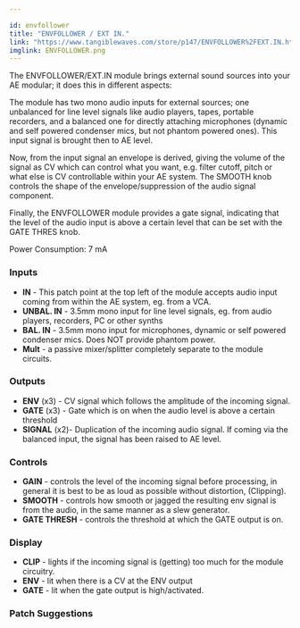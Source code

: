 ```yaml
---

id: envfollower
title: "ENVFOLLOWER / EXT IN."
link: "https://www.tangiblewaves.com/store/p147/ENVFOLLOWER%2FEXT.IN.html"
imglink: ENVFOLLOWER.png
---
```





The ENVFOLLOWER/EXT.IN module brings external sound sources into your AE modular; it does this in different aspects:

The module has two mono audio inputs for external sources; one unbalanced for line level signals like audio players, tapes, portable recorders, and a balanced one for directly attaching microphones (dynamic and self powered condenser mics, but not phantom powered ones). This input signal is brought then to AE level.

Now, from the input signal an envelope is derived, giving the volume of the signal as CV which can control what you want, e.g. filter cutoff, pitch or what else is CV controllable within your AE system. The SMOOTH knob controls the shape of the envelope/suppression of the audio signal component.

Finally, the ENVFOLLOWER module provides a gate signal, indicating that the level of the audio input is above a certain level that can be set with the GATE THRES knob.

Power Consumption: 7 mA

### Inputs

*   **IN** - This patch point at the top left of the module accepts audio input coming from within the AE system, eg. from a VCA.
*   **UNBAL. IN** - 3.5mm mono input for line level signals, eg. from audio players, recorders, PC or other synths
*   **BAL. IN** - 3.5mm mono input for microphones, dynamic or self powered condenser mics. Does NOT provide phantom power.
*   **Mult** - a passive mixer/splitter completely separate to the module circuits.

### Outputs

*   **ENV** (x3) - CV signal which follows the amplitude of the incoming signal.
*   **GATE** (x3) - Gate which is on when the audio level is above a certain threshold
*   **SIGNAL** (x2)- Duplication of the incoming audio signal. If coming via the balanced input, the signal has been raised to AE level.

### Controls

*   **GAIN** - controls the level of the incoming signal before processing, in general it is best to be as loud as possible without distortion, (Clipping).
*   **SMOOTH** - controls how smooth or jagged the resulting env signal is from the audio, in the same manner as a slew generator.
*   **GATE THRESH** - controls the threshold at which the GATE output is on.

### Display

*   **CLIP** - lights if the incoming signal is (getting) too much for the module circuitry.
*   **ENV** - lit when there is a CV at the ENV output
*   **GATE** - lit when the gate output is high/activated.

### Patch Suggestions





